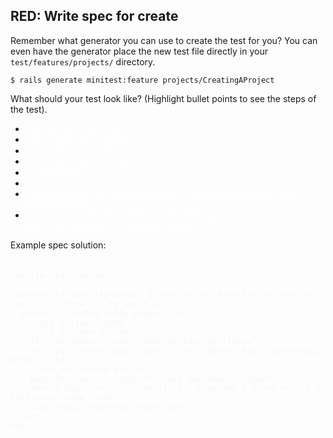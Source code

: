 ## RED: Write spec for create

Remember what generator you can use to create the test for you? You can even have the generator place the new test file directly in your `test/features/projects/` directory.

    $ rails generate minitest:feature projects/CreatingAProject

What should your test look like? (Highlight bullet points to see the steps of the test).

- <span style="color: white">
    Start at the project index
  </span>

- <span style="color: white; font-family: courier">
    visit projects_path
  </span>

- <span style="color: white">
    Click a link to see the form for creating a new project
  </span>

- <span style="color: white; font-family: courier">
    click_on "New Project"
  </span>

- <span style="color: white">
    Fill in the form...
  </span>

- <span style="color: white">
    Submit it...
  </span>

- <span style="color: white">
    Then verify the correct page loaded, and you are seeing the newly created project.
  </span>

- <span style="color: white">
    If you need further hints highlight the whitespace below to see the full spec. Did you produce something similar?
  </span>

Example spec solution:

<pre style="color: #f7f7f7; font-size: 1.1em">
    <code>
require "test_helper"

feature "As the site owner, I want to add a portfolio item so that I can show off my work" do
  scenario "adding a new project" do
    visit projects_path
    click_on "New Project"
    fill_in "Name", with: "Code Fellows Portfolio"
    fill_in "Technologies used", with: "Rails, Ruby, Bootstrap, HTML5, CSS3"
    click_on "Create Project"
    page.text.must_include "Project has been created"
    assert page.has_css?(".notice"), "Expected a flash notice on this page, none found."
    page.status_code.must_equal 200
  end
end
    </code>
</pre>
